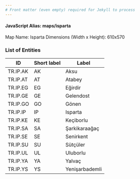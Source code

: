 ```yaml
---
# Front matter (even empty) required for Jekyll to process
---
```


#### JavaScript Alias: maps/isparta

Map Name: Isparta
Dimensions (Width x Height): 610x570





### List of Entities

ID | Short label | Label
---|---|---|
TR.IP.AK | AK | Aksu
TR.IP.AT | AT | Atabey
TR.IP.EG | EG | Eğirdir
TR.IP.GE | GE | Gelendost
TR.IP.GO | GO | Gönen
TR.IP.IP | IP | Isparta
TR.IP.KE | KE | Keçiborlu
TR.IP.SA | SA | Şarkikaraağaç
TR.IP.SE | SE | Senirkent
TR.IP.SU | SU | Sütçüler
TR.IP.UL | UL | Uluborlu
TR.IP.YA | YA | Yalvaç
TR.IP.YS | YS | Yenişarbademli